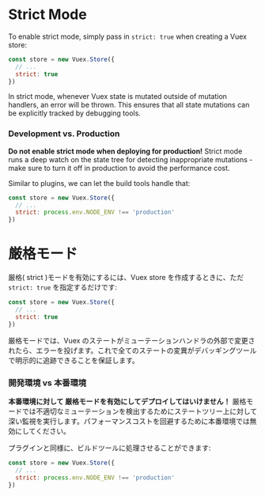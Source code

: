 # Strict Mode

To enable strict mode, simply pass in `strict: true` when creating a Vuex store:

``` js
const store = new Vuex.Store({
  // ...
  strict: true
})
```

In strict mode, whenever Vuex state is mutated outside of mutation handlers, an error will be thrown. This ensures that all state mutations can be explicitly tracked by debugging tools.

### Development vs. Production

**Do not enable strict mode when deploying for production!** Strict mode runs a deep watch on the state tree for detecting inappropriate mutations - make sure to turn it off in production to avoid the performance cost.

Similar to plugins, we can let the build tools handle that:

``` js
const store = new Vuex.Store({
  // ...
  strict: process.env.NODE_ENV !== 'production'
})
```

# 厳格モード

厳格( strict )モードを有効にするには、Vuex store を作成するときに、ただ `strict: true` を指定するだけです:

``` js
const store = new Vuex.Store({
  // ...
  strict: true
})
```

厳格モードでは、Vuex のステートがミューテーションハンドラの外部で変更されたら、エラーを投げます。これで全てのステートの変異がデバッギングツールで明示的に追跡できることを保証します。

### 開発環境 vs 本番環境

**本番環境に対して 厳格モードを有効にしてデプロイしてはいけません！** 厳格モードでは不適切なミューテーションを検出するためにステートツリー上に対して深い監視を実行します。パフォーマンスコストを回避するために本番環境では無効にしてください。

プラグインと同様に、ビルドツールに処理させることができます:

``` js
const store = new Vuex.Store({
  // ...
  strict: process.env.NODE_ENV !== 'production'
})
```
